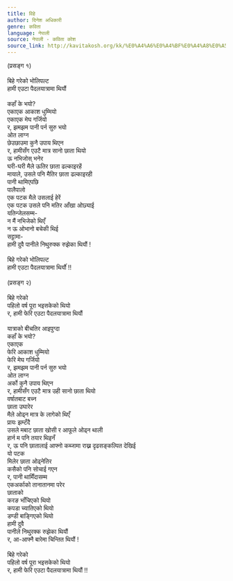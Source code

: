 ```yaml
---
title: विहे
author: दिनेश अधिकारी
genre: कविता
language: नेपाली
source: नेपाली - कविता कोश
source_link: http://kavitakosh.org/kk/%E0%A4%A6%E0%A4%BF%E0%A4%A8%E0%A5%87%E0%A4%B6_%E0%A4%85%E0%A4%A7%E0%A4%BF%E0%A4%95%E0%A4%BE%E0%A4%B0%E0%A5%80
---
```


(प्रसङ्ग १)  
   
बिहे गरेको भोलिपल्ट  
हामी एउटा पैदलयात्रामा थियौं  
   
कहाँ के भयो?  
एकाएक आकाश धुम्मियो  
एकाएक मेघ गर्जियो  
र, झमझम पानी पर्न सुरु भयो  
ओत लाग्न  
छेउछाउमा कुनै उपाय थिएन  
र, हामीसँग एउटै मात्र सानो छाता थियो  
ऊ नभिजोस् भनेर  
घरी-घरी मैले ऊतिर छाता ढल्काइरहें  
मायाले, उसले पनि मैतिर छाता ढल्काइरही  
पानी थामिएपछि  
पालैपालो  
एक पटक मैले उसलाई हेरें  
एक पटक उसले पनि मतिर आँखा ओछ्याई  
यतिन्जेलसम्म-  
न मैं नभिजेको थिएँ  
न ऊ ओभानो बचेकी थिई  
सट्टामा-  
हामी दुवै पानीले निथु्रुक्क रुझेका थियौं !  
   
बिहे गरेको भोलिपल्ट  
हामी एउटा पैदलयात्रामा थियौंं !!  
   
(प्रसङ्ग २)  
   
बिहे गरेको  
पहिलो वर्ष पूरा भइसकेको थियो  
र, हामी फेरि एउटा पैदलयात्रामा थियौं  
   
यात्राको बीचतिर आइपुग्दा  
कहाँ के भयो?  
एकाएक  
फेरि आकाश धुम्मियो  
फेरि मेघ गर्जियो  
र, झमझम पानी पर्न सुरु भयो  
ओत लाग्न  
अर्को कुनै उपाय थिएन  
र, हामीसँग एउटै मात्र उही सानो छाता थियो  
वर्षातबाट बच्न  
छाता उघारेर  
मैले ओढ्न मात्र के लागेको थिएँ  
प्रायः झम्टँदै  
उसले मबाट छाता खोसी र आफूले ओढ्न थाली  
हार्न म पनि तयार थिइनँ  
र, ऊ पनि छातालाई आफ्नो कब्जामा राख्न दृढसङ्कल्पित देखिई  
यो पटक  
मिलेर छाता ओढ्नेतिर  
कसैको पनि सोचाई गएन  
र, पानी थामिँदासम्म  
एकअर्काको तानातानमा परेर  
छाताको  
करङ भाँचिएको थियो  
कपडा च्यातिएको थियो  
डण्डी बाङ्गिएको थियो  
हामी दुवै  
पानीले निथु्रक्क रुझेका थियौं  
र, आ-आफ्नै बारेमा चिन्तित थियौं !  
   
बिहे गरेको  
पहिलो वर्ष पूरा भइसकेको थियो  
र, हामी फेरि एउटा पैदलयात्रामा थियौं !!
